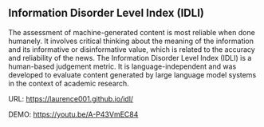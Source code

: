 ## Information Disorder Level Index (IDLI)

The assessment of machine-generated content is most reliable when done humanely. It involves critical thinking about the meaning of the information and its informative or disinformative value, which is related to the accuracy and reliability of the news. The Information Disorder Level Index (IDLI) is a human-based judgement metric. It is language-independent and was developed to evaluate content generated by large language model systems in the context of academic research. 

URL: https://laurence001.github.io/idl/

DEMO: https://youtu.be/A-P43VmEC84
